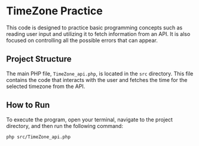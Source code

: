 # TimeZone Practice
This code is designed to practice basic programming concepts such as reading user input and utilizing it to fetch information from an API. It is also focused on controlling all the possible errors that can appear.


## Project Structure
The main PHP file, `TimeZone_api.php`, is located in the `src` directory. This file contains the code that interacts with the user and fetches the time for the selected timezone from the API.

## How to Run
To execute the program, open your terminal, navigate to the project directory, and then run the following command:

```bash
php src/TimeZone_api.php
